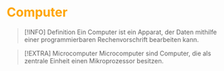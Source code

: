 # <font color = "orange">Computer</font>
>[!INFO] Definition
>Ein Computer ist ein Apparat, der Daten mithilfe einer programmierbaren Rechenvorschrift bearbeiten kann.

>[!EXTRA] Microcomputer
>Microcomputer sind Computer, die als zentrale Einheit einen Mikroprozessor besitzen.

